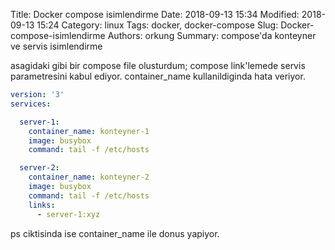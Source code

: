 Title: Docker compose isimlendirme
Date: 2018-09-13 15:34
Modified: 2018-09-13 15:24
Category: linux
Tags: docker, docker-compose
Slug: Docker-compose-isimlendirme
Authors: orkung
Summary: compose'da konteyner ve servis isimlendirme

asagidaki gibi bir compose file olusturdum;
compose link'lemede servis parametresini kabul ediyor. container_name
kullanildiginda hata veriyor.

```yaml
version: '3'
services:

  server-1:
    container_name: konteyner-1
    image: busybox
    command: tail -f /etc/hosts

  server-2:
    container_name: konteyner-2
    image: busybox
    command: tail -f /etc/hosts
    links:
      - server-1:xyz
```

ps ciktisinda ise container_name ile donus yapiyor.
